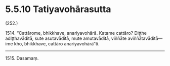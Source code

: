 

# 5.5.10 Tatiyavohārasutta




(252.)

1514\. “Cattārome, bhikkhave, anariyavohārā. Katame cattāro? Diṭṭhe adiṭṭhavāditā, sute asutavāditā, mute amutavāditā, viññāte aviññātavāditā—  ime kho, bhikkhave, cattāro anariyavohārā”ti.

---

1515\. Dasamaṃ.





